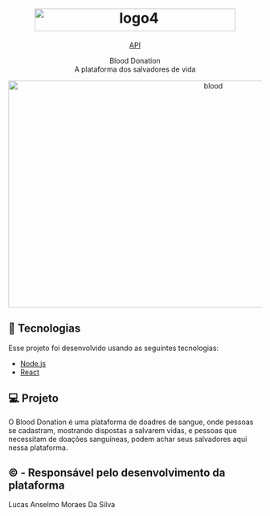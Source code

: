 <h1 align="center">
  <a data-flickr-embed="true" href="https://www.flickr.com/photos/190690980@N06/50891561367/in/dateposted-public/" title="logo4"><img src="https://live.staticflickr.com/65535/50891561367_30b947aed2_w.jpg" width="400" height="45" alt="logo4"></a>
</h1>

<p align="center">
  <a href="https://github.com/LucasAnselmoSilva12345/blood_donation_API.git">API</a>
</p>

<p align="center">
  Blood Donation<br/>
  A plataforma dos salvadores de vida
</p>

<p align="center" width="100%">
  <a data-flickr-embed="true" href="https://www.flickr.com/photos/190690980@N06/50891431316/in/dateposted-public/" title="blood"><img src="https://live.staticflickr.com/65535/50891431316_fbf81bcfa4_c.jpg" width="800" height="451" alt="blood"></a>
</p>

## 🚀 Tecnologias

Esse projeto foi desenvolvido usando as seguintes tecnologias:

- [Node.js](https://nodejs.org/en/)
- [React](https://reactjs.org)

## 💻 Projeto

O Blood Donation é uma plataforma de doadres de sangue, onde pessoas se cadastram, mostrando dispostas a salvarem vidas, e pessoas que necessitam de doações sanguíneas, podem achar seus salvadores aqui nessa plataforma.

## © - Responsável pelo desenvolvimento da plataforma

Lucas Anselmo Moraes Da Silva
